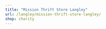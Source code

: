 ```yaml
---
title: "Mission Thrift Store Langley"
url: /langley/mission-thrift-store-langley/
shop: charity
---
```

